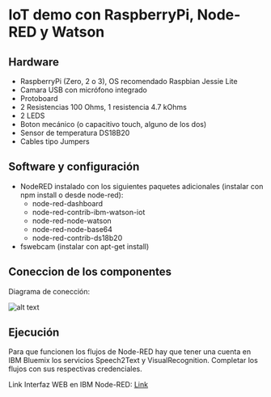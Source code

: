 # IoT demo con RaspberryPi, Node-RED y Watson

## Hardware
* RaspberryPi (Zero, 2 o 3), OS recomendado Raspbian Jessie Lite
* Camara USB con micrófono integrado
* Protoboard
* 2 Resistencias 100 Ohms, 1 resistencia 4.7 kOhms
* 2 LEDS
* Boton mecánico (o capacitivo touch, alguno de los dos)
* Sensor de temperatura DS18B20
* Cables tipo Jumpers


## Software y configuración
* NodeRED instalado con los siguientes paquetes adicionales (instalar con npm install o desde node-red):
    * node-red-dashboard
    * node-red-contrib-ibm-watson-iot
    * node-red-node-watson
    * node-red-node-base64
    * node-red-contrib-ds18b20
* fswebcam (instalar con apt-get install)

## Coneccion de los componentes
Diagrama de conección:

![alt text][s1]

## Ejecución
Para que funcionen los flujos de Node-RED hay que tener una cuenta en IBM Bluemix los servicios Speech2Text y VisualRecognition. Completar los flujos con sus respectivas credenciales.

Link Interfaz WEB en IBM Node-RED: [Link](https://demoiot-meetup.mybluemix.net/ui)


[s1]: https://raw.githubusercontent.com/charlielito/demoIoT/master/scheme.png "S"
